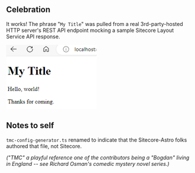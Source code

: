 ## Celebration

It works!  The phrase "`My Title`" was pulled from a real 3rd-party-hosted HTTP server's REST API endpoint mocking a sample Sitecore Layout Service API response.

![Screenshot of the running web site](/readme-screenshot.png)

## Notes to self

`tmc-config-generator.ts` renamed to indicate that the Sitecore-Astro folks authored that file, not Sitecore.

_("TMC" a playful reference one of the contributors being a "Bogdan" living in England -- see Richard Osman's comedic mystery novel series.)_